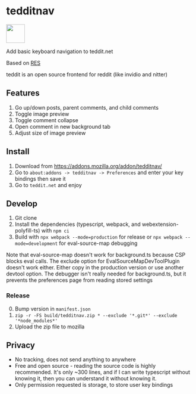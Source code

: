 # tedditnav

<a href="https://addons.mozilla.org/addon/tedditnav/"><img src=https://blog.mozilla.org/addons/files/2020/04/get-the-addon-fx-apr-2020.svg height="50"></a>

Add basic keyboard navigation to teddit.net

Based on [RES](https://github.com/honestbleeps/Reddit-Enhancement-Suite)

teddit is an open source frontend for reddit (like invidio and nitter)

## Features
1. Go up/down posts, parent comments, and child comments
2. Toggle image preview
3. Toggle comment collapse
4. Open comment in new background tab
5. Adjust size of image preview

## Install

1. Download from https://addons.mozilla.org/addon/tedditnav/
2. Go to `about:addons -> tedditnav -> Preferences` and enter your key bindings then save it
3. Go to `teddit.net` and enjoy

## Develop
1. Git clone
2. Install the dependencies (typescript, webpack, and webextension-polyfill-ts) with `npm ci`
3. Build with `npx webpack --mode=production` for release or `npx webpack --mode=development` for eval-source-map debugging

Note that eval-source-map doesn't work for background.ts because CSP blocks eval calls. The exclude option for EvalSourceMapDevToolPlugin doesn't work either. Either copy in the production version or use another devtool option. The debugger isn't really needed for background.ts, but it prevents the preferences page from reading stored settings

### Release
0. Bump version in `manifest.json`
1. `zip -r -FS build/tedditnav.zip * --exclude '*.git*' --exclude '*node_modules*'`
2. Upload the zip file to mozilla

## Privacy

- No tracking, does not send anything to anywhere
- Free and open source - reading the source code is highly recommended. It's only ~300 lines, and if I can write typescript without knowing it, then you can understand it without knowing it.
- Only permission requested is storage, to store user key bindings
